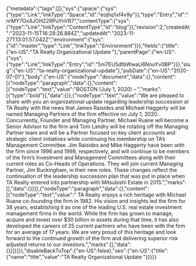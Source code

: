 {"metadata":{"tags":[]},"sys":{"space":{"sys":{"type":"Link","linkType":"Space","id":"eojhq1xf4v9y"}},"type":"Entry","id":"nrMY7Ox4JOH22RPuYnVR7","contentType":{"sys":{"type":"Link","linkType":"ContentType","id":"blog"}},"revision":2,"createdAt":"2023-11-15T16:28:26.884Z","updatedAt":"2023-11-27T13:01:57.042Z","environment":{"sys":{"id":"master","type":"Link","linkType":"Environment"}}},"fields":{"title":{"en-US":"TA Realty Organizational Update "},"parentPage":{"en-US":{"sys":{"type":"Link","linkType":"Entry","id":"5m7EU5dfbWwaU6NnuYv0BP"}}},"slug":{"en-US":"ta-realty-organizational-update"},"pubDate":{"en-US":"2020-07-01"},"body":{"en-US":{"nodeType":"document","data":{},"content":[{"nodeType":"paragraph","data":{},"content":[{"nodeType":"text","value":"BOSTON (July 1, 2020) – ","marks":[{"type":"bold"}],"data":{}},{"nodeType":"text","value":"We are pleased to share with you an organizational update regarding leadership succession at TA Realty with the news that James Raisides and Michael Haggerty will be named Managing Partners of the firm effective on July 1, 2020. Concurrently, Founder and Managing Partner, Michael Ruane will become a Senior Advisor to the firm and Tom Landry will be rotating off the Managing Partner team and will be a Partner focused on key client accounts and strategic client initiatives while continuing his membership on TA’s Management Committee. Jim Raisides and Mike Haggerty have been with the firm since 1996 and 1998, respectively, and will continue to be members of the firm’s Investment and Management Committees along with their current roles as Co-Heads of Operations. They will join current Managing Partner, Jim Buckingham, in their new roles. These changes reflect the continuation of the leadership succession plan that was put in place when TA Realty entered into partnership with Mitsubishi Estate in 2015.","marks":[],"data":{}}]},{"nodeType":"paragraph","data":{},"content":[{"nodeType":"text","value":" TA Realty enjoys a rich heritage with Michael Ruane co-founding the firm in 1982. His vision and insights led the firm for 38 years, establishing it as one of the leading U.S. real estate investment management firms in the world. While the firm has grown to manage, acquire and invest over $30 billion in assets during that time, it has also developed the careers of 25 current partners who have been with the firm for an average of 17 years. We are very proud of this heritage and look forward to the continued growth of the firm and delivering superior risk adjusted returns to our investors.","marks":[],"data":{}}]}]}},"disableBackToTop":{"en-US":false},"seo":{"en-US":{"title":{"name":"title","value":"TA Realty Organizational Update "}}}}}
